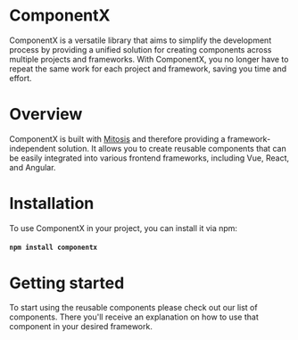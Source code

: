 # ComponentX

ComponentX is a versatile library that aims to simplify 
the development process by providing a unified solution for 
creating components across multiple projects and frameworks. 
With ComponentX, you no longer have to repeat the same work 
for each project and framework, saving you time and effort.

# Overview
ComponentX is built with [Mitosis](https://github.com/BuilderIO/mitosis) 
and therefore providing a framework-independent 
solution. It allows you to create reusable components that can be 
easily integrated into various frontend frameworks, 
including Vue, React, and Angular.

# Installation
To use ComponentX in your project, you can install it via npm:

#### `npm install componentx`

# Getting started
To start using the reusable components please check out our
list of components. There you'll receive an explanation on
how to use that component in your desired framework.
